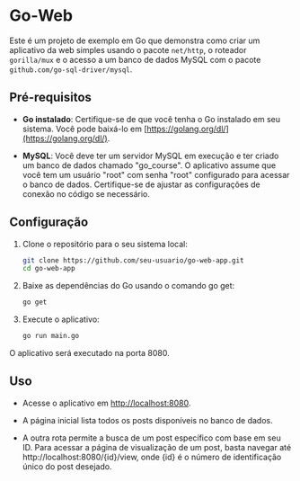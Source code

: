 # Go-Web
Este é um projeto de exemplo em Go que demonstra como criar um aplicativo da web simples usando o pacote `net/http`, o roteador `gorilla/mux` e o acesso a um banco de dados MySQL com o pacote `github.com/go-sql-driver/mysql`.

## Pré-requisitos

- **Go instalado**: Certifique-se de que você tenha o Go instalado em seu sistema. Você pode baixá-lo em [https://golang.org/dl/](https://golang.org/dl/).

- **MySQL**: Você deve ter um servidor MySQL em execução e ter criado um banco de dados chamado "go_course". O aplicativo assume que você tem um usuário "root" com senha "root" configurado para acessar o banco de dados. Certifique-se de ajustar as configurações de conexão no código se necessário.

## Configuração

1. Clone o repositório para o seu sistema local:

   ```bash
   git clone https://github.com/seu-usuario/go-web-app.git
   cd go-web-app

2. Baixe as dependências do Go usando o comando go get:

   ```bash
   go get

3. Execute o aplicativo:

   ```bash
   go run main.go
   
O aplicativo será executado na porta 8080.

## Uso

- Acesse o aplicativo em [http://localhost:8080](http://localhost:8080).

- A página inicial lista todos os posts disponíveis no banco de dados.

- A outra rota permite a busca de um post específico com base em seu ID. Para acessar a página de visualização de um post, basta navegar até http://localhost:8080/{id}/view, onde {id} é o número de identificação único do post desejado.

